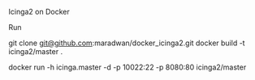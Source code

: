 Icinga2 on Docker

Run

git clone git@github.com:maradwan/docker_icinga2.git
docker build -t icinga2/master .

docker run -h icinga.master -d -p 10022:22 -p 8080:80 icinga2/master

